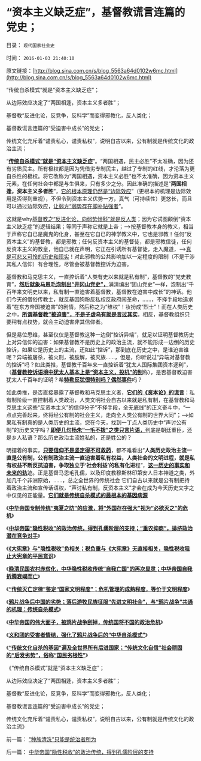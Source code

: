 # “资本主义缺乏症”，基督教谎言连篇的党史；

目录： `现代国家社会史` 

时间： `2016-01-03 21:40:10` 

原文链接：[http://blog.sina.com.cn/s/blog_5563a64d0102w6mc.html](http://blog.sina.com.cn/s/blog_5563a64d0102w6mc.html)

“传统自杀模式”就是“资本主义缺乏症”；

从边际效应决定了“两国相逢，资本主义多者胜”；

基督教“反进化论，反竞争，反科学”而变得邪教化，反人类化；

基督教谎言连篇的“受迫害中成长”的党史；

传统文化充斥着“谴责私心，谴责私权”，说明自古以来，公有制就是传统文化的政治主流；

“[**传统自杀模式”就是“资本主义缺乏症**](../../../2015/12/28/传统政治的自杀本能，“邀请”蛮族入主中原.md)”。“两国相遇，民主必胜”不太准确，因为还有劣质民主。所有极权都是因为凭借劣专制民主，越过了专制的红线，才沦落为更自杀性的极权。将它改称为“两国相遇，资本主义必胜”也不太准确，因为资本主义元素，在任何社会中都是与生俱来，只有多少之分。因此准确的描述是“**两国相逢，资本主义多者胜**”，[它的根本原理仍然是“边际效应](../../../2015/8/5/边际定律的热力学效应，左派用“效率”偷换了“效益”的要义.md)”（更根本的机理是边际效用是否得到重视），不但令到资本主义优势一方，真气（可持续性）更悠长，而且可以通过边际效应，[让弱方“弱势存在即补贴强者](../../../2009/2/7/人权经济学：弱者？只有强者才值得同情!.md)”。

这就是why[基督教之“反进化论，向弱势倾斜”就是反人类](../../../2009/2/7/进化论：市场机制确保淘汰竞争性弱者.md)；因为它试图颠倒“资本主义缺乏症”的逻辑结果；等同于声称它就是上帝；——>按基督教本身的教义，相当于声称它自已是魔鬼的化身，甚至在它自已的神学教义中，它也是邪教！任何“反资本主义”的基督教，都是邪教；任何反资本主义的基督徒，都是邪教信徒，任何反资本主义的教皇，他自已就在声明，它正在引诱所有基督徒，走入魔道，——>[真是可悲又可怜的历史和现实](../../../2015/11/23/欧洲大陆反资本主义的传统，美国左派反私权的政治风险；.md)！对此邪教的公共影响加以一定程度的限制（不是干涉其私人信仰）有合理性，尽管会被基督教控诉为迫害。

基督教和马克思主义，一直控诉着“人类有史以来就是私有制”，基督教的“党史教育”，[**然后就象马恩毛泡制出“井冈山党史”，**](../../../2013/8/29/国防大学政治军官们的公共信仰，本应在公众场合保持沉默.md)满清编出“固山党史”一样，泡制出“千百年来文明史以来，私有制一直迫害着基督教，基督教在迫害中成长”的神话。他们今天的僧俗传教士，就反基因狗粉反私权反政府闹革命，……，不择手段地追求着“在东方帝国被迫害”的剧情，然后称之为“维权”！妆扮成“烈士”！而在人类历史之中，[**所谓基督教“被迫害”，不是子虚乌有就是言过其实**](../../../2010/8/4/罗马皇帝对基督教的几次“迫害”是实在法冲突.md)，相反，基督教组织只要稍有点权势，就会主动迫害非其信仰者。

但是易位思维，甚至仅仅是基督教这种一边倒“控诉异端”，就足以证明基督教历史上对异信仰的迫害：如果基督教不是历史上的政治主流，就不能形成一边倒的历史控诉，如果它是历史上的主流，还如此“控诉”，那到底在历史之中，是谁迫害谁呢？异端被屠杀，被火刑，被肢解，被灭族……，但是，你听说过“异端对基督教的控诉”吗？如此类推，基督教千百年来一直控诉着“犹太人国际集团资本逐利”，（[**基督教控诉语境中犹太人基本上是“资本主义，投机”的别**](../../../2011/8/27/基督教的反犹主义和马克思主义.md)称），是否基督教迫害犹太人千百年的证明？希[**特勒反犹很特别吗？偶然事件**](../../../2012/6/8/希特勒忽悠了德国人屠杀犹太人吗？毛左和纳粹的大脑急转弯.md)吗？

如此类推，是否直接暴露了基督教和马克思主义者，[**它们的《资本论》的谎言**](../../../2010/6/7/《资本论》错在“生产创造价值”.md)：私有制阶级一直控制着人类政治，人类文明社会自古以来就是私有制，在基督教和马克思主义这些“反资本主义”的信仰分子“不择手段，全无底线”的正义奋斗中，“一点点完善起来，终将经公有制的社会主义，走向全人类公有制的世界大同”；——>如果私有制真的是人类历史的主流，您在今天，找到一丁点人类历史中“声讨公有制”的历史文字吗？[**即便几句杨朱“一毛不拨”之类只言片语，**](../../../2009/9/24/人性本私必为善.md)到底是朝廷重臣，还是乡人私语？那么历史政治主流姓私的，还是姓公的？

明摆着的事实，[**只要信仰不是坚定得不可救药**](../../../2013/3/23/信仰越坚定，越是无可救药；.md)，都不难看出“**人类历史政治主流一直是公有制，公有制政治主流一直迫害着私有权益，人类社会的文明进程，就是私有权益不断反抗迫害，争取独立于‘社会利益’的私有化进**程”，[**这一历史的事实和未来的轨**](../../../2009/9/5/私有制是全人类老百姓奋斗五千年的革命成果.md)迹。正是基督马恩毛孔儒，以及印度教穆斯林印第安人日本神道之类，外加几千个非洲原始，……，总之全世界的传统社会
它们自古以来就是公有制把持着政治主流和宣传话语权，“声讨私有制，反资本主义”才会在成为今天历史文字之中仅见的正能量。[**它们就是传统自杀模式的最根本的基因病源**](../../../2015/12/27/“传统灭亡定律”鉴定“国家文明程度”.md)

《[**中华帝国专制传统“夷夏之防”的应激，将“外国存在强大”视为“必欲灭之”的危机**](../../../2015/12/22/晚清民国农村贫困化的原因，是中华夷夏之防的专制传统“受刺激了”.md)》

《[**中华帝国“隐性税收”的政治传统，得到孔儒阶层的支持；“重农抑商”，排挤政治潜在竞争对手**](../../../2015/12/23/中华帝国“隐性税收”的政治传统，得到孔儒阶层的支持.md)》

《[**《大宪章》与“隐性税收”负相关；税负重与《大宪章》无直接相关，隐性税收阻止大宪章的平民意识**](../../../2015/12/24/《大宪章》的出现概率，与“隐性税收”负相关，及北美独立.md)》

《[**晚清民国农村赤贫化，中华隐性税收传统“自我亡国”的再次显灵；中华帝国自我折腾衰竭而亡**](../../../2015/12/26/“孔儒／传统灭亡模式”，专制国家的自杀路径；.md)》

《[**“传统灭亡定律”鉴定“国家文明程度”；危机管理的成熟程度，等价于文明程度**](../../../2015/12/27/“传统灭亡定律”鉴定“国家文明程度”.md)》

《[**鸦片战争后中国的劣势；落后游牧民族征服“先进文明社会”，与“鸦片战争”共通的机理：传统自杀模式**](../../../2015/12/28/传统政治的自杀本能，“邀请”蛮族入主中原.md)》

《[**中华帝国的伟大面子，被鸦片战争刮掉，传统国将不国的政治危机**](../../../2015/12/29/中华帝国的伟大面子，鸦片战争导致国将不国的政治危机；.md)》

《[**义和团的受害者情结，强化了鸦片战争后的“中华自杀模式”**](../../../2015/12/30/义和团的受害者情结，强化了鸦片战争后的“中华自杀模式”.md)》

《[**“传统文化自杀的基因”遍及全世界所有后进国家；“传统文化自信”社会顽固的“后发劣势”，俗称“国民劣根性”**](../../../2015/12/31/全世界“传统文化自杀基因”，传染性的“国民劣根性”.md)》

《“传统自杀模式”就是“资本主义缺乏症”；

从边际效应决定了“两国相逢，资本主义多者胜”；

基督教“反进化论，反竞争，反科学”而变得邪教化，反人类化；

基督教谎言连篇的“受迫害中成长”的党史；

传统文化充斥着“谴责私心，谴责私权”，说明自古以来，公有制就是传统文化的政治主流》

前一篇： [“种族清洗”只能是统治者所为](../../../2016/2/1/“种族清洗”只能是统治者所为.md)

后一篇： [中华帝国“隐性税收”的政治传统，得到孔儒阶层的支持](../../../2015/12/23/中华帝国“隐性税收”的政治传统，得到孔儒阶层的支持.md)


